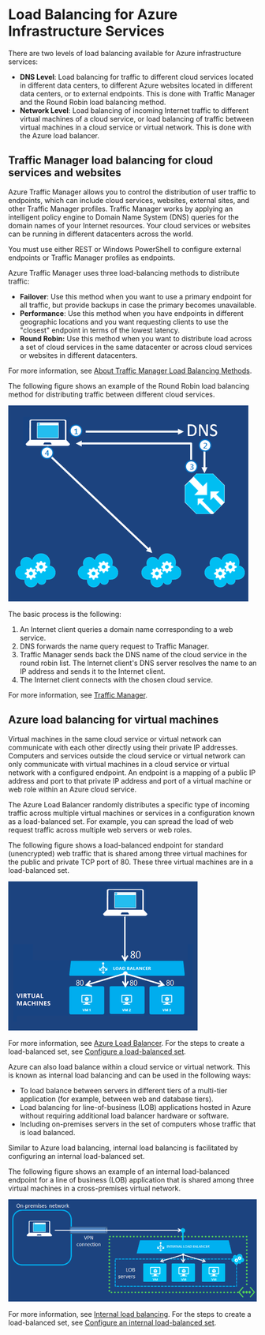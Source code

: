 <properties title="Load Balancing for Azure Infrastructure Services" pageTitle="Load Balancing for Azure Infrastructure Services" description="Describes the facilities to perform load balancing with Traffic Manager and load balancer." metaKeywords="" services="virtual-machines" solutions="" documentationCenter="" authors="cherylmc" videoId="" scriptId="" manager="adinah" />

<tags ms.service="virtual-machines" ms.workload="infrastructure-services" ms.tgt_pltfrm ms.devlang="na" ms.topic="article" ms.date="09/17/2014" ms.author="cherylmc"></tags>

# Load Balancing for Azure Infrastructure Services

There are two levels of load balancing available for Azure infrastructure services:

-   **DNS Level**: Load balancing for traffic to different cloud services located in different data centers, to different Azure websites located in different data centers, or to external endpoints. This is done with Traffic Manager and the Round Robin load balancing method.
-   **Network Level**: Load balancing of incoming Internet traffic to different virtual machines of a cloud service, or load balancing of traffic between virtual machines in a cloud service or virtual network. This is done with the Azure load balancer.

## Traffic Manager load balancing for cloud services and websites

Azure Traffic Manager allows you to control the distribution of user traffic to endpoints, which can include cloud services, websites, external sites, and other Traffic Manager profiles. Traffic Manager works by applying an intelligent policy engine to Domain Name System (DNS) queries for the domain names of your Internet resources. Your cloud services or websites can be running in different datacenters across the world.

You must use either REST or Windows PowerShell to configure external endpoints or Traffic Manager profiles as endpoints.

Azure Traffic Manager uses three load-balancing methods to distribute traffic:

-   **Failover**: Use this method when you want to use a primary endpoint for all traffic, but provide backups in case the primary becomes unavailable.
-   **Performance**: Use this method when you have endpoints in different geographic locations and you want requesting clients to use the "closest" endpoint in terms of the lowest latency.
-   **Round Robin:** Use this method when you want to distribute load across a set of cloud services in the same datacenter or across cloud services or websites in different datacenters.

For more information, see [About Traffic Manager Load Balancing Methods][About Traffic Manager Load Balancing Methods].

The following figure shows an example of the Round Robin load balancing method for distributing traffic between different cloud services.

![loadbalancing][loadbalancing]

The basic process is the following:

1.  An Internet client queries a domain name corresponding to a web service.
2.  DNS forwards the name query request to Traffic Manager.
3.  Traffic Manager sends back the DNS name of the cloud service in the round robin list. The Internet client's DNS server resolves the name to an IP address and sends it to the Internet client.
4.  The Internet client connects with the chosen cloud service.

For more information, see [Traffic Manager][Traffic Manager].

## Azure load balancing for virtual machines

Virtual machines in the same cloud service or virtual network can communicate with each other directly using their private IP addresses. Computers and services outside the cloud service or virtual network can only communicate with virtual machines in a cloud service or virtual network with a configured endpoint. An endpoint is a mapping of a public IP address and port to that private IP address and port of a virtual machine or web role within an Azure cloud service.

The Azure Load Balancer randomly distributes a specific type of incoming traffic across multiple virtual machines or services in a configuration known as a load-balanced set. For example, you can spread the load of web request traffic across multiple web servers or web roles.

The following figure shows a load-balanced endpoint for standard (unencrypted) web traffic that is shared among three virtual machines for the public and private TCP port of 80. These three virtual machines are in a load-balanced set.

![loadbalancing][1]

For more information, see [Azure Load Balancer][Azure Load Balancer]. For the steps to create a load-balanced set, see [Configure a load-balanced set][Configure a load-balanced set].

Azure can also load balance within a cloud service or virtual network. This is known as internal load balancing and can be used in the following ways:

-   To load balance between servers in different tiers of a multi-tier application (for example, between web and database tiers).
-   Load balancing for line-of-business (LOB) applications hosted in Azure without requiring additional load balancer hardware or software.
-   Including on-premises servers in the set of computers whose traffic that is load balanced.

Similar to Azure load balancing, internal load balancing is facilitated by configuring an internal load-balanced set.

The following figure shows an example of an internal load-balanced endpoint for a line of business (LOB) application that is shared among three virtual machines in a cross-premises virtual network.

![loadbalancing][2]

For more information, see [Internal load balancing][Internal load balancing]. For the steps to create a load-balanced set, see [Configure an internal load-balanced set][Configure an internal load-balanced set].

<!-- LINKS -->

  [About Traffic Manager Load Balancing Methods]: http://msdn.microsoft.com/en-us/library/azure/dn339010.aspx
  [loadbalancing]: ./media/load-balancing-vms/TMSummary.png
  [Traffic Manager]: http://msdn.microsoft.com/en-us/library/azure/hh745750.aspx
  [1]: ./media/load-balancing-vms/LoadBalancing.png
  [Azure Load Balancer]: http://msdn.microsoft.com/en-us/library/azure/dn655058.aspx
  [Configure a load-balanced set]: http://msdn.microsoft.com/en-us/library/azure/dn655055.aspx
  [2]: ./media/load-balancing-vms/LOBServers.png
  [Internal load balancing]: http://msdn.microsoft.com/en-us/library/azure/dn690121.aspx
  [Configure an internal load-balanced set]: http://msdn.microsoft.com/en-us/library/azure/dn690125.aspx
